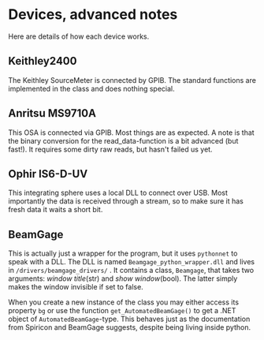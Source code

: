 # Devices, advanced notes

Here are details of how each device works.

## Keithley2400
The Keithley SourceMeter is connected by GPIB. The standard functions are implemented in the class and does nothing special.

## Anritsu MS9710A
This OSA is connected via GPIB. Most things are as expected. A note is that the binary conversion for the read_data-function is a bit advanced (but fast!). It requires some dirty raw reads, but hasn't failed us yet.

## Ophir IS6-D-UV
This integrating sphere uses a local DLL to connect over USB. Most importantly the data is received through a stream, so to make sure it has fresh data it waits a short bit.

## BeamGage
This is actually just a wrapper for the program, but it uses `pythonnet` to speak with a DLL. The DLL is named `Beamgage_python_wrapper.dll` and lives in `/drivers/beamgage_drivers/` . It contains a class, `Beamgage`, that takes two arguments: *window title*(str) and *show window*(bool). The latter simply makes the window invisible if set to false. 

When you create a new instance of the class you may either access its property `bg` or use the function `get_AutomatedBeamGage()` to get a .NET object of `AutomatedBeamGage`-type. This behaves just as the documentation from Spiricon and BeamGage suggests, despite being living inside python.